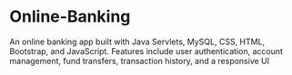 # Online-Banking
An online banking app built with Java Servlets, MySQL, CSS, HTML, Bootstrap, and JavaScript. Features include user authentication, account management, fund transfers, transaction history, and a responsive UI
